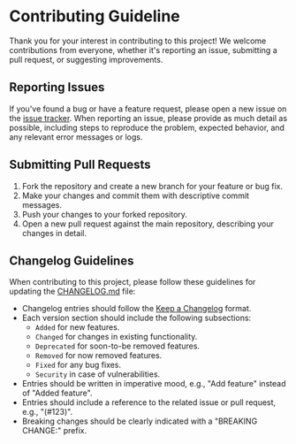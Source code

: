 # Contributing Guideline

Thank you for your interest in contributing to this project! We welcome contributions from everyone, whether it's reporting an issue, submitting a pull request, or suggesting improvements.

## Reporting Issues
If you've found a bug or have a feature request, please open a new issue on the [issue tracker](https://github.com/metacontract/mc/issues). When reporting an issue, please provide as much detail as possible, including steps to reproduce the problem, expected behavior, and any relevant error messages or logs.

## Submitting Pull Requests
1. Fork the repository and create a new branch for your feature or bug fix.
2. Make your changes and commit them with descriptive commit messages.
3. Push your changes to your forked repository.
4. Open a new pull request against the main repository, describing your changes in detail.

## Changelog Guidelines
When contributing to this project, please follow these guidelines for updating the [CHANGELOG.md](CHANGELOG.md) file:

- Changelog entries should follow the [Keep a Changelog](https://keepachangelog.com/) format.
- Each version section should include the following subsections:
  - `Added` for new features.
  - `Changed` for changes in existing functionality.
  - `Deprecated` for soon-to-be removed features.
  - `Removed` for now removed features.
  - `Fixed` for any bug fixes.
  - `Security` in case of vulnerabilities.
- Entries should be written in imperative mood, e.g., "Add feature" instead of "Added feature".
- Entries should include a reference to the related issue or pull request, e.g., "(#123)".
- Breaking changes should be clearly indicated with a "BREAKING CHANGE:" prefix.
